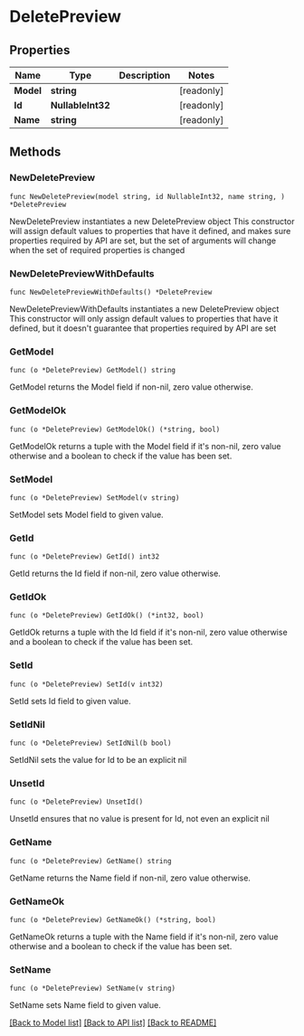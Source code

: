 # DeletePreview

## Properties

Name | Type | Description | Notes
------------ | ------------- | ------------- | -------------
**Model** | **string** |  | [readonly] 
**Id** | **NullableInt32** |  | [readonly] 
**Name** | **string** |  | [readonly] 

## Methods

### NewDeletePreview

`func NewDeletePreview(model string, id NullableInt32, name string, ) *DeletePreview`

NewDeletePreview instantiates a new DeletePreview object
This constructor will assign default values to properties that have it defined,
and makes sure properties required by API are set, but the set of arguments
will change when the set of required properties is changed

### NewDeletePreviewWithDefaults

`func NewDeletePreviewWithDefaults() *DeletePreview`

NewDeletePreviewWithDefaults instantiates a new DeletePreview object
This constructor will only assign default values to properties that have it defined,
but it doesn't guarantee that properties required by API are set

### GetModel

`func (o *DeletePreview) GetModel() string`

GetModel returns the Model field if non-nil, zero value otherwise.

### GetModelOk

`func (o *DeletePreview) GetModelOk() (*string, bool)`

GetModelOk returns a tuple with the Model field if it's non-nil, zero value otherwise
and a boolean to check if the value has been set.

### SetModel

`func (o *DeletePreview) SetModel(v string)`

SetModel sets Model field to given value.


### GetId

`func (o *DeletePreview) GetId() int32`

GetId returns the Id field if non-nil, zero value otherwise.

### GetIdOk

`func (o *DeletePreview) GetIdOk() (*int32, bool)`

GetIdOk returns a tuple with the Id field if it's non-nil, zero value otherwise
and a boolean to check if the value has been set.

### SetId

`func (o *DeletePreview) SetId(v int32)`

SetId sets Id field to given value.


### SetIdNil

`func (o *DeletePreview) SetIdNil(b bool)`

 SetIdNil sets the value for Id to be an explicit nil

### UnsetId
`func (o *DeletePreview) UnsetId()`

UnsetId ensures that no value is present for Id, not even an explicit nil
### GetName

`func (o *DeletePreview) GetName() string`

GetName returns the Name field if non-nil, zero value otherwise.

### GetNameOk

`func (o *DeletePreview) GetNameOk() (*string, bool)`

GetNameOk returns a tuple with the Name field if it's non-nil, zero value otherwise
and a boolean to check if the value has been set.

### SetName

`func (o *DeletePreview) SetName(v string)`

SetName sets Name field to given value.



[[Back to Model list]](../README.md#documentation-for-models) [[Back to API list]](../README.md#documentation-for-api-endpoints) [[Back to README]](../README.md)


